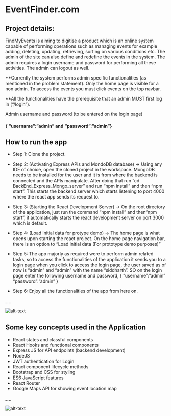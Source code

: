 # EventFinder.com

## Project details: 

FindMyEvents is aiming to digitise a product which is an online  system capable of performing operations such as managing events for  example adding, deleting, updating, retrieving, sorting on various conditions etc. The admin of the site can also define and redefine the events in the system. The admin requires a login username and password for performing all these activities. The admin can logout as well. 

**Currently the system performs admin specific functionalities (as mentioned in the problem statement). Only the home page is visible for a non admin. To access the events you must click events on the top navbar. 

**All the functionalities have the prerequisite that an admin MUST first log in (“/login”).

Admin username and password (to be entered on the login page)

#### { “username”:”admin” and “password”:”admin”}


## How to run the app

- Step 1: Clone the project. 
- Step 2: (Activating Express APIs and MondoDB database) -> Using any IDE of choice, open the cloned project in the workspace. MongoDB needs to be installed for the user and it is from where the backend is connected and the APIs manipulate. After doing that run “cd BackEnd_Express_Mongo_server” and run “npm install” and then  “npm start”. This starts the backend server which starts listening to port 4000 where the react app sends its request to.
- Step 3: (Starting the React Development Server) -> On the root directory of the application, just run the command “npm install” and then“npm start”, it automatically starts the react development server on port 3000 which is default. 
- Step 4: (Load initial data for protype demo) -> The home page is what opens upon starting the react project. On the home page navigation bar, there is an option to “Load initial data (For prototype demo purposes)”
- Step 5: The app majorly as required were to perform admin related tasks, so to access the functionalities of the application it sends you to a login page when you click to access the login page, the user saved as of now is “admin” and “admin” with the name “siddharth”. SO on the login page enter the following username and password, 
{
	“username”:”admin”
	“password”:”admin”
}

- Step 6: Enjoy all the functionalities of the app from here on. 

_
_


![alt-text](https://github.com/siddharth-basu98/EventFinder.com/blob/master/gifs/app_gif.gif)




## Some key concepts used in the Application

- React states and classful components
- React Hooks and functional components
- Express JS for API endpoints (backend development)
- NodeJS
- JWT authentication for Login
- React component lifecycle methods
- Bootstrap and CSS for styling
- ES6 JavaScript features
- React Router
- Google Maps API for showing event location map


 
_
_

![alt-text](https://github.com/siddharth-basu98/EventFinder.com/blob/master/gifs/functionality_gif.gif)




